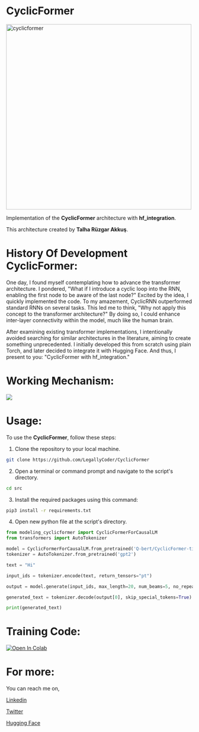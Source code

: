 # CyclicFormer
<img src="https://github.com/LegallyCoder/CyclicFormer/assets/119312866/c8c4b941-471d-44b7-95d3-3da146652cdd" width="500" height="500" alt="cyclicformer">

Implementation of the **CyclicFormer** architecture with **hf_integration**. 

This architecture created by **Talha Rüzgar Akkuş**.

# History Of Development CyclicFormer:
One day, I found myself contemplating how to advance the transformer architecture. I pondered, "What if I introduce a cyclic loop into the RNN, enabling the first node to be aware of the last node?" Excited by the idea, I quickly implemented the code. To my amazement, CyclicRNN outperformed standard RNNs on several tasks. This led me to think, "Why not apply this concept to the transformer architecture?" By doing so, I could enhance inter-layer connectivity within the model, much like the human brain.

After examining existing transformer implementations, I intentionally avoided searching for similar architectures in the literature, aiming to create something unprecedented. I initially developed this from scratch using plain Torch, and later decided to integrate it with Hugging Face. And thus, I present to you: "CyclicFormer with hf_integration."

# Working Mechanism:
![](https://github.com/LegallyCoder/CyclicFormer/assets/119312866/5fe31a39-33f0-4ff1-b89c-de4b424f1373)

# Usage:
To use the **CyclicFormer**, follow these steps:

1. Clone the repository to your local machine.
   
```bash
git clone https://github.com/LegallyCoder/CyclicFormer
```
2. Open a terminal or command prompt and navigate to the script's directory.
```bash
cd src
```

3. Install the required packages using this command:

```bash
pip3 install -r requirements.txt
```

4. Open new python file at the script's directory.
```python
from modeling_cyclicformer import CyclicFormerForCausalLM
from transformers import AutoTokenizer

model = CyclicFormerForCausalLM.from_pretrained('Q-bert/CyclicFormer-tiny-shakespeare')
tokenizer = AutoTokenizer.from_pretrained('gpt2')

text = "Hi"

input_ids = tokenizer.encode(text, return_tensors="pt")

output = model.generate(input_ids, max_length=20, num_beams=5, no_repeat_ngram_size=2)

generated_text = tokenizer.decode(output[0], skip_special_tokens=True)

print(generated_text)

```
# Training Code:
[![Open In Colab](https://colab.research.google.com/assets/colab-badge.svg)](https://colab.research.google.com/drive/1N3mUN-pciblcNMHmysyiUDDYWaI58ePg?usp=sharing)

# For more:

You can reach me on,

[Linkedin](https://www.linkedin.com/in/talha-r%C3%BCzgar-akku%C5%9F-1b5457264/)

[Twitter](https://x.com/TalhaRuzga35606)

[Hugging Face](https://huggingface.co/Q-bert)
